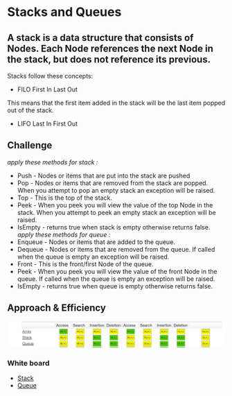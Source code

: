 # Stacks and Queues
## A stack is a data structure that consists of Nodes. Each Node references the next Node in the stack, but does not reference its previous.

Stacks follow these concepts:

- FILO
First In Last Out

This means that the first item added in the stack will be the last item popped out of the stack.

- LIFO
Last In First Out

## Challenge
*apply these methods for stack :*
- Push - Nodes or items that are put into the stack are pushed
- Pop - Nodes or items that are removed from the stack are popped. When you attempt to pop an empty stack an exception will be raised.
- Top - This is the top of the stack.
- Peek - When you peek you will view the value of the top Node in the stack. When you attempt to peek an empty stack an exception will be raised.
- IsEmpty - returns true when stack is empty otherwise returns false.
*apply these methods for queue :*
- Enqueue - Nodes or items that are added to the queue.
- Dequeue - Nodes or items that are removed from the queue. If called when the queue is empty an exception will be raised.
- Front - This is the front/first Node of the queue.
- Peek - When you peek you will view the value of the front Node in the queue. If called when the queue is empty an exception will be raised.
- IsEmpty - returns true when queue is empty otherwise returns false.
## Approach & Efficiency
![](bigO.PNG)

### White board 
- [Stack](./stack_algorithm.PNG)
- [Queue](./queue_algo.PNG)